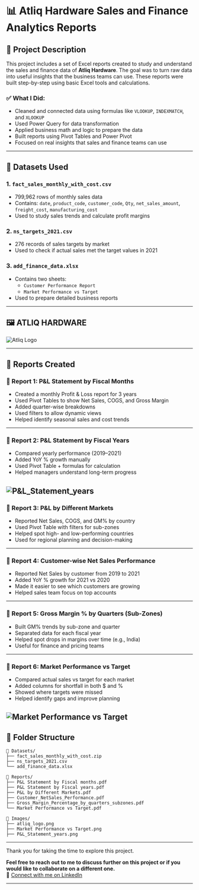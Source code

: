 # 📊 Atliq Hardware Sales and Finance Analytics Reports

## 📝 Project Description

This project includes a set of Excel reports created to study and understand the sales and finance data of **Atliq Hardware**. The goal was to turn raw data into useful insights that the business teams can use. These reports were built step-by-step using basic Excel tools and calculations.

### ✅ What I Did:
- Cleaned and connected data using formulas like `VLOOKUP`, `INDEXMATCH`, and `XLOOKUP`
- Used Power Query for data transformation
- Applied business math and logic to prepare the data
- Built reports using Pivot Tables and Power Pivot
- Focused on real insights that sales and finance teams can use

---

## 📁 Datasets Used

### 1. `fact_sales_monthly_with_cost.csv`
- 799,962 rows of monthly sales data
- Contains: `date`, `product_code`, `customer_code`, `Qty`, `net_sales_amount`, `freight_cost`, `manufacturing_cost`
- Used to study sales trends and calculate profit margins

### 2. `ns_targets_2021.csv`
- 276 records of sales targets by market
- Used to check if actual sales met the target values in 2021

### 3. `add_finance_data.xlsx`
- Contains two sheets:
  - `Customer Performance Report`
  - `Market Performance vs Target`
- Used to prepare detailed business reports

---

## 🖼️ ATLIQ HARDWARE

![Atliq Logo](./atliq_logo.png)

---

## 📌 Reports Created

### 📄 Report 1: P&L Statement by Fiscal Months
- Created a monthly Profit & Loss report for 3 years
- Used Pivot Tables to show Net Sales, COGS, and Gross Margin
- Added quarter-wise breakdowns
- Used filters to allow dynamic views
- Helped identify seasonal sales and cost trends

---

### 📄 Report 2: P&L Statement by Fiscal Years
- Compared yearly performance (2019–2021)
- Added YoY % growth manually
- Used Pivot Table + formulas for calculation
- Helped managers understand long-term progress

![P&L_Statement_years](./atliq_logo.png)
---

### 📄 Report 3: P&L by Different Markets
- Reported Net Sales, COGS, and GM% by country
- Used Pivot Table with filters for sub-zones
- Helped spot high- and low-performing countries
- Used for regional planning and decision-making

---

### 📄 Report 4: Customer-wise Net Sales Performance
- Reported Net Sales by customer from 2019 to 2021
- Added YoY % growth for 2021 vs 2020
- Made it easier to see which customers are growing
- Helped sales team focus on top accounts

---

### 📄 Report 5: Gross Margin % by Quarters (Sub-Zones)
- Built GM% trends by sub-zone and quarter
- Separated data for each fiscal year
- Helped spot drops in margins over time (e.g., India)
- Useful for finance and pricing teams

---

### 📄 Report 6: Market Performance vs Target
- Compared actual sales vs target for each market
- Added columns for shortfall in both $ and %
- Showed where targets were missed
- Helped identify gaps and improve planning

![Market Performance vs Target](./atliq_logo.png)
---

## 📂 Folder Structure

```
📁 Datasets/
├── fact_sales_monthly_with_cost.zip
├── ns_targets_2021.csv
└── add_finance_data.xlsx

📁 Reports/
├── P&L Statement by Fiscal months.pdf
├── P&L Statement by Fiscal years.pdf
├── P&L by Different Markets.pdf
├── Customer_NetSales_Performance.pdf
├── Gross_Margin_Percentage_by_quarters_subzones.pdf
└── Market Performance vs Target.pdf

📁 Images/
├── atliq_logo.png
├── Market Performance vs Target.png
├── P&L_Statement_years.png
```



---


Thank you for taking the time to explore this project.

**Feel free to reach out to me to discuss further on this project or if you would like to collaborate on a different one.**  
🔗 [Connect with me on LinkedIn](https://www.linkedin.com/in/harishnandhanshanmugam/)

---

